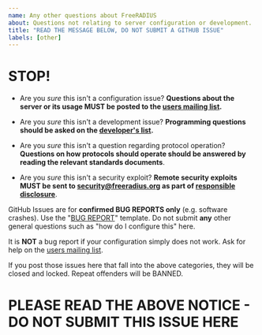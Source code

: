```yaml
---
name: Any other questions about FreeRADIUS
about: Questions not relating to server configuration or development.
title: "READ THE MESSAGE BELOW, DO NOT SUBMIT A GITHUB ISSUE"
labels: [other]
---
```


# STOP!

- Are you _sure_ this isn't a configuration issue? **Questions about the server or its usage MUST be posted to the [users mailing list](https://freeradius.org/support/).**

- Are you _sure_ this isn't a development issue? **Programming questions should be asked on the [developer's list](https://freeradius.org/support/).**

- Are you _sure_ this isn't a question regarding protocol operation? **Questions on how protocols should operate should be answered by reading the relevant standards documents**.

- Are you _sure_ this isn't a security exploit? **Remote security exploits MUST be sent to security@freeradius.org as part of [responsible disclosure](https://en.wikipedia.org/wiki/Responsible_disclosure)**.

GitHub Issues are for **confirmed BUG REPORTS only** (e.g. software crashes). Use the "[BUG REPORT](https://github.com/FreeRADIUS/freeradius-server/issues/new?assignees=&labels=&template=bug_report.md)" template. Do not submit **any** other general questions such as "how do I configure this" here.

It is **NOT** a bug report if your configuration simply does not work. Ask for help on the [users mailing list](https://freeradius.org/support/).

If you post those issues here that fall into the above categories, they will be closed and locked. Repeat offenders will be BANNED. 

# PLEASE READ THE ABOVE NOTICE - DO NOT SUBMIT THIS ISSUE HERE

